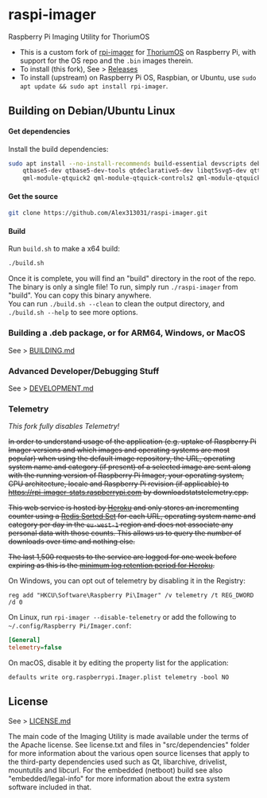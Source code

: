 # raspi-imager

Raspberry Pi Imaging Utility for ThoriumOS

 - This is a custom fork of [rpi-imager](https://github.com/raspberrypi/rpi-imager) for [ThoriumOS](https://github.com/Alex313031/ThoriumOS) on Raspberry Pi, with support for the OS repo and the `.bin` images therein.
 - To install (this fork), See > [Releases](https://github.com/Alex313031/raspi-imager/releases)
 - To install (upstream) on Raspberry Pi OS, Raspbian, or Ubuntu, use `sudo apt update && sudo apt install rpi-imager`.

## Building on Debian/Ubuntu Linux

#### Get dependencies

Install the build dependencies:

```bash
sudo apt install --no-install-recommends build-essential devscripts debhelper cmake git libarchive-dev libcurl4-gnutls-dev \
    qtbase5-dev qtbase5-dev-tools qtdeclarative5-dev libqt5svg5-dev qttools5-dev libgnutls28-dev \
    qml-module-qtquick2 qml-module-qtquick-controls2 qml-module-qtquick-layouts qml-module-qtquick-templates2 qml-module-qtquick-window2 qml-module-qtgraphicaleffects
```

#### Get the source

```bash
git clone https://github.com/Alex313031/raspi-imager.git
```

#### Build

Run `build.sh` to make a x64 build:

```bash
./build.sh
```

Once it is complete, you will find an "build" directory in the root of the repo. \
The binary is only a single file! To run, simply run `./raspi-imager` from "build". You can copy this binary anywhere. \
You can run `./build.sh --clean` to clean the output directory, and `./build.sh --help` to see more options.

### Building a .deb package, or for ARM64, Windows, or MacOS

See > [BUILDING.md](BUILDING.md)

### Advanced Developer/Debugging Stuff

See > [DEVELOPMENT.md](DEVELOPMENT.md)

### Telemetry

*This fork fully disables Telemetry!*

~~In order to understand usage of the application (e.g. uptake of Raspberry Pi Imager versions and which images and operating systems are most popular) when using the default image repository, the URL, operating system name and category (if present) of a selected image are sent along with the running version of Raspberry Pi Imager, your operating system, CPU architecture, locale and Raspberry Pi revision (if applicable) to https://rpi-imager-stats.raspberrypi.com by downloadstatstelemetry.cpp.~~

~~This web service is hosted by [Heroku](https://www.heroku.com) and only stores an incrementing counter using a [Redis Sorted Set](https://redis.io/topics/data-types#sorted-sets) for each URL, operating system name and category per day in the `eu-west-1` region and does not associate any personal data with those counts. This allows us to query the number of downloads over time and nothing else.~~

~~The last 1,500 requests to the service are logged for one week before expiring as this is the [minimum log retention period for Heroku](https://devcenter.heroku.com/articles/logging#log-history-limits).~~

On Windows, you can opt out of telemetry by disabling it in the Registry:

```
reg add "HKCU\Software\Raspberry Pi\Imager" /v telemetry /t REG_DWORD /d 0
```

On Linux, run `rpi-imager --disable-telemetry` or add the following to `~/.config/Raspberry Pi/Imager.conf`:

```ini
[General]
telemetry=false
```

On macOS, disable it by editing the property list for the application:

```
defaults write org.raspberrypi.Imager.plist telemetry -bool NO
```

## License

See > [LICENSE.md](LICENSE.md)

The main code of the Imaging Utility is made available under the terms of the Apache license.
See license.txt and files in "src/dependencies" folder for more information about the various open source licenses that apply to the third-party dependencies used such as Qt, libarchive, drivelist, mountutils and libcurl.
For the embedded (netboot) build see also "embedded/legal-info" for more information about the extra system software included in that.

